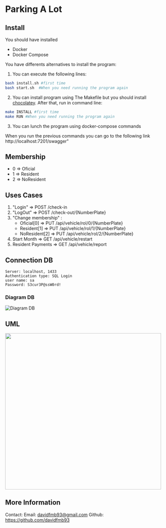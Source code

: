 # Parking A Lot

## Install

You should have installed

* Docker
* Docker Compose

You have differents alternatives to install the program:

1. You can execute the following lines:
```sh
bash install.sh #first time
bash start.sh  #When you need running the program again
```

2. You can install program using The Makefile but you should install  [chocolatey](https://chocolatey.org/install). After that, run in command line: 

```sh
make INSTALL #first time
make RUN #When you need running the program again
```

3. You can lunch the program using docker-compose commands

When you run the previous commands you can go to the following link http://localhost:7201/swagger"

## Membership
- 0 => Oficial
- 1 => Resident
- 2 => NoResident

## Uses Cases

1. "Login" => POST /check-in
2. "LogOut" => POST ​/check-out​/{NumberPlate}
3. "Change membership" : 
    * Oficial[0] => PUT /api/vehicle/rol/0/{NumberPlate}
    * Resident[1] => PUT /api/vehicle/rol/1/{NumberPlate}
    * NoResident[2] => PUT /api/vehicle/rol/2/{NumberPlate}
4. Start Month => ​GET /api​/vehicle​/restart
5. Resident Payments => GET ​/api​/vehicle​/report

## Connection DB

```
Server: localhost, 1433
Authentication type: SQL Login
user name: sa
Password: S3cur3P@ssW0rd!
```

### Diagram DB

![Diagram DB](https://drive.google.com/uc?id=1kUHTsuwqcxZzafOUsQ_YBg8V8dmCX4uB)


## UML

<img src="https://drive.google.com/uc?id=1QqzYbmU_YxQwiD2EerHkhinipTIX1rPo" data-canonical-src="https://drive.google.com/uc?id=1QqzYbmU_YxQwiD2EerHkhinipTIX1rPo" width="500" />

## More Information

Contact: 
Email: davidfmb93@gmail.com
Github: https://github.com/davidfmb93
